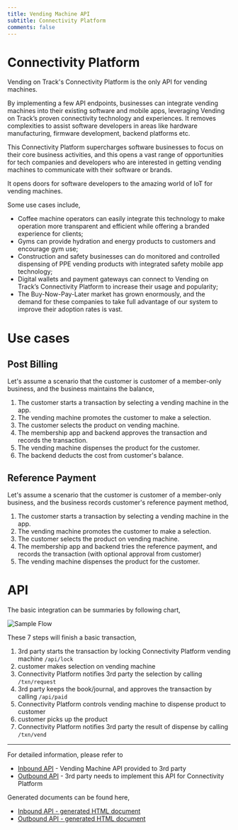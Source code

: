```yaml
---
title: Vending Machine API
subtitle: Connectivity Platform
comments: false
---
```


# Connectivity Platform


Vending on Track's Connectivity Platform is the only API for vending machines. 



By implementing a few API endpoints, businesses can integrate vending machines into their existing software and mobile apps, leveraging Vending on Track’s proven connectivity technology and experiences. It removes complexities to assist software developers in areas like hardware manufacturing, firmware development, backend platforms etc. 


This Connectivity Platform supercharges software businesses to focus on their core business activities, and this opens a vast range of opportunities for tech companies and developers who are interested in getting vending machines to communicate with their software or brands.



It opens doors for software developers to the  amazing world of IoT for vending machines.


Some use cases include,

* Coffee machine operators can easily integrate this technology to make operation more transparent and efficient while offering a branded experience for clients;
* Gyms can provide hydration and energy products to customers and encourage gym use;
* Construction and safety businesses can do monitored and controlled dispensing of PPE vending products with integrated safety mobile app technology;
* Digital wallets and payment gateways can connect to Vending on Track’s Connectivity Platform to increase their usage and popularity;
* The Buy-Now-Pay-Later market has grown enormously, and the demand for these companies to take full advantage of our system to improve their adoption rates is vast.


# Use cases

## Post Billing

Let's assume a scenario that the customer is customer of a member-only business, and the business maintains the balance,

1. The customer starts a transaction by selecting a vending machine in the app.
2. The vending machine promotes the customer to make a selection.
3. The customer selects the product on vending machine.
4. The membership app and backend approves the transaction and records the transaction.
5. The vending machine dispenses the product for the customer.
6. The backend deducts the cost from customer's balance.


## Reference Payment


Let's assume a scenario that the customer is customer of a member-only business, and the business records customer's reference payment method,

1. The customer starts a transaction by selecting a vending machine in the app.
2. The vending machine promotes the customer to make a selection.
3. The customer selects the product on vending machine.
4. The membership app and backend tries the reference payment, and records the transaction (with optional approval from customer)
5. The vending machine dispenses the product for the customer.



# API

The basic integration can be summaries by following chart,

![Sample Flow](/image/sample-flow.png)

These 7 steps will finish a basic transaction,

1. 3rd party starts the transaction by locking Connectivity Platform vending machine `/api/lock`
2. customer makes selection on vending machine
3. Connectivity Platform notifies 3rd party the selection by calling `/txn/request`
4. 3rd party keeps the book/journal, and approves the transaction by calling `/api/paid`
5. Connectivity Platform controls vending machine to dispense product to customer
6. customer picks up the product
7. Connectivity Platform notifies 3rd party the result of dispense by calling `/txn/vend`

----

For detailed information, please refer to

* [Inbound API](/api/inbound_api.yaml) - Vending Machine API provided to 3rd party
* [Outbound API](/api/outbound_api.yaml) - 3rd party needs to implement this API for Connectivity Platform


Generated documents can be found here,

* [Inbound API - generated HTML document](/api/inbound_api.html)
* [Outbound API - generated HTML document](/api/outbound_api.html)


